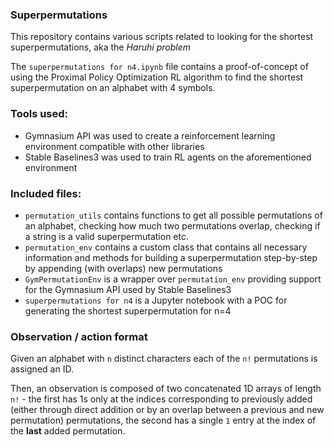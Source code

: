 ### Superpermutations

This repository contains various scripts related to looking for the shortest superpermutations, aka the *Haruhi problem*

The `superpermutations for n4.ipynb` file contains a proof-of-concept of using the Proximal Policy Optimization RL algorithm to find the shortest superpermutation on an alphabet with 4 symbols.

### Tools used:

* Gymnasium API was used to create a reinforcement learning environment compatible with other libraries
* Stable Baselines3 was used to train RL agents on the aforementioned environment

### Included files:

* `permutation_utils` contains functions to get all possible permutations of an alphabet, checking how much two permutations overlap, checking if a string is a valid superpermutation etc.
* `permutation_env` contains a custom class that contains all necessary information and methods for building a superpermutation step-by-step by appending (with overlaps) new permutations
* `GymPermutationEnv` is a wrapper over `permutation_env` providing support for the Gymnasium API used by Stable Baselines3
* `superpermutations for n4` is a Jupyter notebook with a POC for generating the shortest superpermutation for n=4

### Observation / action format

Given an alphabet with `n` distinct characters each of the `n!` permutations is assigned an ID. 

Then, an observation is composed of two concatenated 1D arrays of length `n!` - the first has 1s only at the indices corresponding to previously added (either through direct addition or by an overlap between a previous and new permutation) permutations, the second has a single `1` entry at the index of the **last** added permutation.